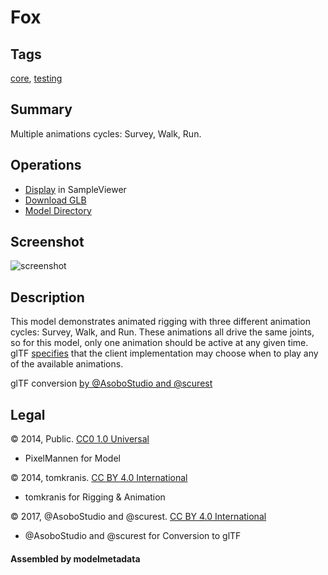 # Fox

## Tags

[core](../Models-core.md), [testing](../Models-testing.md)

## Summary

Multiple animations cycles: Survey, Walk, Run.

## Operations

* [Display](https://github.khronos.org/glTF-Sample-Viewer-Release/?model=https://raw.GithubUserContent.com/KhronosGroup/glTF-Sample-Assets/main/./Models/Fox/glTF-Binary/Fox.glb) in SampleViewer
* [Download GLB](https://raw.GithubUserContent.com/KhronosGroup/glTF-Sample-Assets/main/./Models/Fox/glTF-Binary/Fox.glb)
* [Model Directory](./)

## Screenshot

![screenshot](screenshot/screenshot.jpg)

## Description

This model demonstrates animated rigging with three different animation cycles: Survey, Walk, and Run.  These animations all drive the same joints, so for this model, only one animation should be active at any given time.  glTF [specifies](https://github.com/KhronosGroup/glTF/tree/master/specification/2.0#animations) that the client implementation may choose when to play any of the available animations.

glTF conversion [by @AsoboStudio and @scurest](https://github.com/KhronosGroup/glTF-Sample-Models/pull/150#issuecomment-406300118)

## Legal

&copy; 2014, Public. [CC0 1.0 Universal](https://creativecommons.org/publicdomain/zero/1.0/legalcode)

 - PixelMannen for Model

&copy; 2014, tomkranis. [CC BY 4.0 International](https://creativecommons.org/licenses/by/4.0/legalcode)

 - tomkranis for Rigging & Animation

&copy; 2017, @AsoboStudio and @scurest. [CC BY 4.0 International](https://creativecommons.org/licenses/by/4.0/legalcode)

 - @AsoboStudio and @scurest for Conversion to glTF

#### Assembled by modelmetadata
